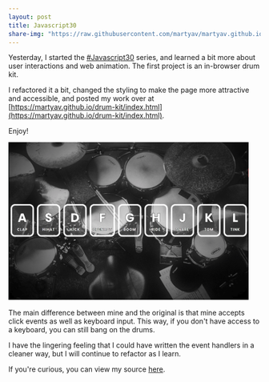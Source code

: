 ```yaml
---
layout: post
title: Javascript30
share-img: "https://raw.githubusercontent.com/martyav/martyav.github.io/master/img/drumKit.png"
---
```


Yesterday, I started the [#Javascript30](https://github.com/wesbos/JavaScript30) series, and learned a bit more about user interactions and web animation. The first project is an in-browser drum kit. 

I refactored it a bit, changed the styling to make the page more attractive and accessible, and posted my work over at [https://martyav.github.io/drum-kit/index.html](https://martyav.github.io/drum-kit/index.html).

Enjoy!

<img src="https://raw.githubusercontent.com/martyav/martyav.github.io/master/img/drumKit.png" alt="preview of drum kit page, showing a row of keyboard keys over a black and white image of a drum kit" width="480px" height="auto" />

The main difference between mine and the original is that mine accepts click events as well as keyboard input. This way, if you don't have access to a keyboard, you can still bang on the drums. 

I have the lingering feeling that I could have written the event handlers in a cleaner way, but I will continue to refactor as I learn. 

If you're curious, you can view my source [here](https://github.com/martyav/drum-kit).
